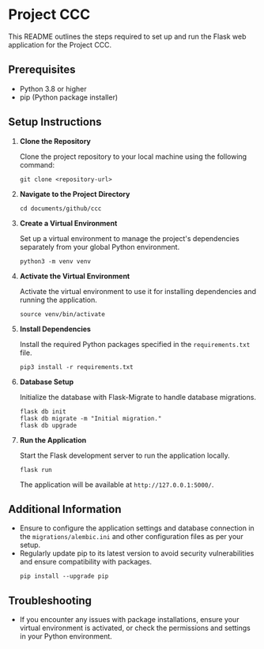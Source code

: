 # Project CCC

This README outlines the steps required to set up and run the Flask web application for the Project CCC.

## Prerequisites

- Python 3.8 or higher
- pip (Python package installer)

## Setup Instructions

1. **Clone the Repository**

   Clone the project repository to your local machine using the following command:

   ```
   git clone <repository-url>
   ```

2. **Navigate to the Project Directory**

   ```
   cd documents/github/ccc
   ```

3. **Create a Virtual Environment**

   Set up a virtual environment to manage the project's dependencies separately from your global Python environment.

   ```
   python3 -m venv venv
   ```

4. **Activate the Virtual Environment**

   Activate the virtual environment to use it for installing dependencies and running the application.

   ```
   source venv/bin/activate
   ```

5. **Install Dependencies**

   Install the required Python packages specified in the `requirements.txt` file.

   ```
   pip3 install -r requirements.txt
   ```

6. **Database Setup**

   Initialize the database with Flask-Migrate to handle database migrations.

   ```
   flask db init
   flask db migrate -m "Initial migration."
   flask db upgrade
   ```

7. **Run the Application**

   Start the Flask development server to run the application locally.

   ```
   flask run
   ```

   The application will be available at `http://127.0.0.1:5000/`.

## Additional Information

- Ensure to configure the application settings and database connection in the `migrations/alembic.ini` and other configuration files as per your setup.
- Regularly update pip to its latest version to avoid security vulnerabilities and ensure compatibility with packages.
  ```
  pip install --upgrade pip
  ```

## Troubleshooting

- If you encounter any issues with package installations, ensure your virtual environment is activated, or check the permissions and settings in your Python environment.
